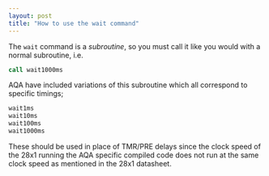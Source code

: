 ```yaml
---
layout: post
title: "How to use the wait command"
---
```


The `wait` command is a _subroutine_, so you must call it like you would with a normal subroutine, i.e.

~~~asm
call wait1000ms
~~~

AQA have included variations of this subroutine which all correspond to specific timings;

~~~asm
wait1ms
wait10ms
wait100ms
wait1000ms
~~~

These should be used in place of TMR/PRE delays since the clock speed of the 28x1 running the AQA specific compiled code does not run at the same clock speed as mentioned in the 28x1 datasheet.

